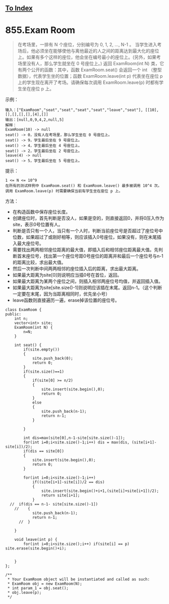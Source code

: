 [To Index](/index.md)
---
# 855.Exam Room
> 在考场里，一排有 N 个座位，分别编号为 0, 1, 2, ..., N-1 。
当学生进入考场后，他必须坐在能够使他与离他最近的人之间的距离达到最大化的座位上。如果有多个这样的座位，他会坐在编号最小的座位上。(另外，如果考场里没有人，那么学生就坐在 0 号座位上。)
返回 ExamRoom(int N) 类，它有两个公开的函数：其中，函数 ExamRoom.seat() 会返回一个 int （整型数据），代表学生坐的位置；函数 ExamRoom.leave(int p) 代表坐在座位 p 上的学生现在离开了考场。请确保每次调用 ExamRoom.leave(p) 时都有学生坐在座位 p 上。

示例：
```
输入：["ExamRoom","seat","seat","seat","seat","leave","seat"], [[10],[],[],[],[],[4],[]]
输出：[null,0,9,4,2,null,5]
解释：
ExamRoom(10) -> null
seat() -> 0，没有人在考场里，那么学生坐在 0 号座位上。
seat() -> 9，学生最后坐在 9 号座位上。
seat() -> 4，学生最后坐在 4 号座位上。
seat() -> 2，学生最后坐在 2 号座位上。
leave(4) -> null
seat() -> 5，学生最后坐在 5 号座位上。
```

提示：
```
1 <= N <= 10^9
在所有的测试样例中 ExamRoom.seat() 和 ExamRoom.leave() 最多被调用 10^4 次。
调用 ExamRoom.leave(p) 时需要确保当前有学生坐在座位 p 上。
```
方法：
-  在构造函数中保存座位长度。
- 创建座位时，首先判断是否没人，如果是空的，则直接返回0，并将0压入作为site，表示0号位置有人。
- 判断是否只有一个人，当只有一个人时，判断当前座位号是否超过了座位号中位数，如果超过了或刚好相等，则应该插入0号座位，如果没有，则在末尾插入最大座位号。
- 需要找出两两相邻座位距离的最大值，即插入后和相邻座位距离最大值。先判断首末座位号，找出第一个座位号距0号座位的距离并和最后一个座位号与n-1的距离比较，求出最大值。
- 然后一次判断中间两两相邻的座位插入后的距离，求出最大距离。
- 如果最大距离为site[0]则说明应当插0号在首位，返回。
- 如果最大距离为某两个座位之间，则插入相邻两座位号均值，并返回插入值。
- 如果最大距离为site[site.size()-1]则说明应该插在末尾。返回n-1。（这个判断一定要在末尾，因为当距离相同时，优先坐小号）
- leave函数则直接遍历一遍，erase掉该位置的座位号。

```
class ExamRoom {
public:
    int n;
    vector<int> site;
    ExamRoom(int N) {
        n=N;
    }
    
    int seat() {
        if(site.empty())
        {
            site.push_back(0);
            return 0;
        }
        if(site.size()==1)
        {
            if(site[0] >= n/2)
            {
                site.insert(site.begin(),0);
                return 0;
            }
            else
            {
                site.push_back(n-1);
                return n-1;
            }
            
        }
        
        int dis=max(site[0],n-1-site[site.size()-1]);
        for(int i=0;i<site.size()-1;i++) dis = max(dis, (site[i+1]-site[i])/2);
        if(dis == site[0])
        {
            site.insert(site.begin(),0);
            return 0;
        }

        for(int i=0;i<site.size()-1;i++)
            if((site[i+1]-site[i])/2 == dis)
            {
                site.insert(site.begin()+i+1,(site[i]+site[i+1])/2);
                return site[i+1];
            }
  //  if(dis == n-1- site[site.size()-1])
    //    {
            site.push_back(n-1);
            return n-1;
      //  }
        
    }
    
    void leave(int p) {
        for(int i=0;i<site.size();i++) if(site[i] == p) site.erase(site.begin()+i);
        
        
    }
};

/**
 * Your ExamRoom object will be instantiated and called as such:
 * ExamRoom obj = new ExamRoom(N);
 * int param_1 = obj.seat();
 * obj.leave(p);
 */
```
